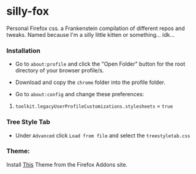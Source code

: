 # silly-fox
Personal Firefox css. a Frankenstein compilation of different repos and tweaks. Named because I'm a silly little kitten or something... idk...

### Installation
-   Go to `about:profile` and click the "Open Folder" button for the root directory of your browser profile/s.
    
-   Download and copy the `chrome` folder into the profile folder.
    
-   Go to `about:config` and change these preferences:
    

1.  `toolkit.legacyUserProfileCustomizations.stylesheets` = `true`

### Tree Style Tab
- Under `Advanced` click `Load from file` and select the `treestyletab.css`
### Theme:
Install [This](https://addons.mozilla.org/en-US/firefox/addon/dark-space-custom/) Theme from the Firefox Addons site.

